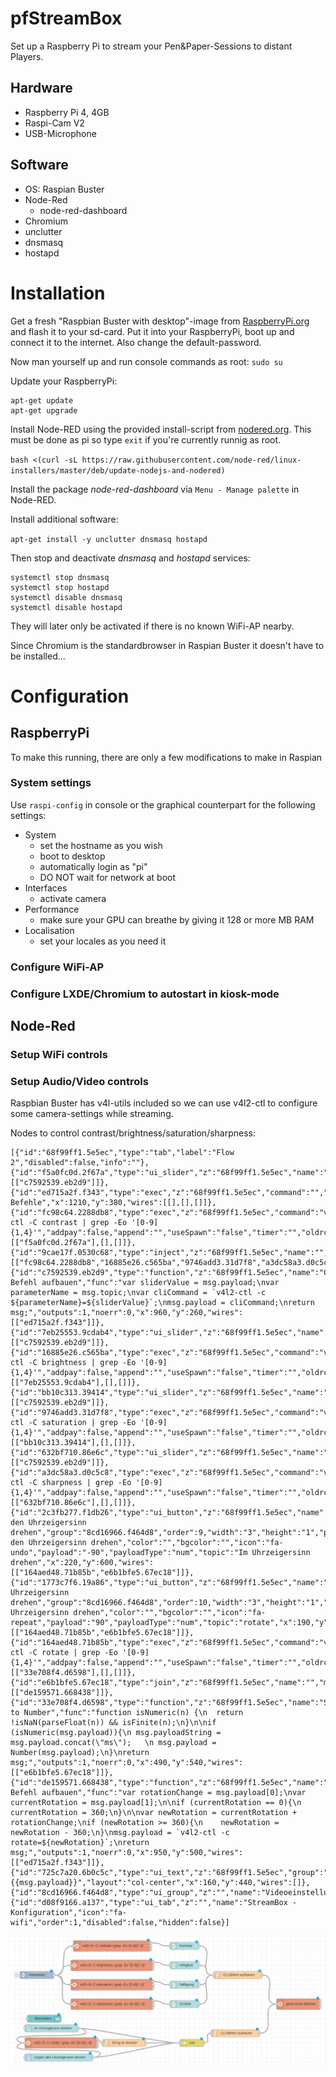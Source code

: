 # pfStreamBox

Set up a Raspberry Pi to stream your Pen&Paper-Sessions to distant Players.


## Hardware
- Raspberry Pi 4, 4GB
- Raspi-Cam V2
- USB-Microphone

## Software
- OS: Raspian Buster
- Node-Red
  - node-red-dashboard
- Chromium
- unclutter
- dnsmasq
- hostapd

# Installation
Get a fresh "Raspbian Buster with desktop"-image from [RaspberryPi.org](https://www.raspberrypi.org/downloads/raspbian/) and flash it to your sd-card.
Put it into your RaspberryPi, boot up and connect it to the internet. Also change the default-password.

Now man yourself up and run console commands as root:
`sudo su`

Update your RaspberryPi:
```
apt-get update
apt-get upgrade
```

Install Node-RED using the provided install-script from [nodered.org](https://nodered.org/docs/getting-started/raspberrypi). This must be done as pi so type `exit` if you're currently runnig as root.

`bash <(curl -sL https://raw.githubusercontent.com/node-red/linux-installers/master/deb/update-nodejs-and-nodered)`

Install the package *node-red-dashboard* via `Menu - Manage palette` in Node-RED.

Install additional software:

`apt-get install -y unclutter dnsmasq hostapd`

Then stop and deactivate *dnsmasq* and *hostapd* services:

```
systemctl stop dnsmasq
systemctl stop hostapd
systemctl disable dnsmasq
systemctl disable hostapd
```
They will later only be activated if there is no known WiFi-AP nearby.

Since Chromium is the standardbrowser in Raspian Buster it doesn't have to be installed...

# Configuration

## RaspberryPi
To make this running, there are only a few modifications to make in Raspian
### System settings
Use `raspi-config` in console or the graphical counterpart for the following settings:
- System
  - set the hostname as you wish
  - boot to desktop
  - automatically login as "pi"
  - DO NOT wait for network at boot
- Interfaces
  - activate camera
- Performance
  - make sure your GPU can breathe by giving it 128 or more MB RAM
- Localisation
  - set your locales as you need it

### Configure WiFi-AP



### Configure LXDE/Chromium to autostart in kiosk-mode

## Node-Red

### Setup WiFi controls

### Setup Audio/Video controls
Raspbian Buster has v4l-utils included so we can use v4l2-ctl to configure some camera-settings while streaming.

Nodes to control contrast/brightness/saturation/sharpness:
```
[{"id":"68f99ff1.5e5ec","type":"tab","label":"Flow 2","disabled":false,"info":""},{"id":"f5a0fc0d.2f67a","type":"ui_slider","z":"68f99ff1.5e5ec","name":"","label":"Kontrast","tooltip":"","group":"8cd16966.f464d8","order":1,"width":0,"height":0,"passthru":false,"outs":"end","topic":"contrast","min":"-100","max":"100","step":1,"x":740,"y":140,"wires":[["c7592539.eb2d9"]]},{"id":"ed715a2f.f343","type":"exec","z":"68f99ff1.5e5ec","command":"","addpay":true,"append":"","useSpawn":"false","timer":"","oldrc":false,"name":"generische Befehle","x":1210,"y":380,"wires":[[],[],[]]},{"id":"fc98c64.2288db8","type":"exec","z":"68f99ff1.5e5ec","command":"v4l2-ctl -C contrast | grep -Eo '[0-9]{1,4}'","addpay":false,"append":"","useSpawn":"false","timer":"","oldrc":false,"name":"","x":440,"y":140,"wires":[["f5a0fc0d.2f67a"],[],[]]},{"id":"9cae17f.0530c68","type":"inject","z":"68f99ff1.5e5ec","name":"","topic":"","payload":"","payloadType":"date","repeat":"","crontab":"","once":true,"onceDelay":0.1,"x":130,"y":260,"wires":[["fc98c64.2288db8","16885e26.c565ba","9746add3.31d7f8","a3dc58a3.d0c5c8"]]},{"id":"c7592539.eb2d9","type":"function","z":"68f99ff1.5e5ec","name":"CLI-Befehl aufbauen","func":"var sliderValue = msg.payload;\nvar parameterName = msg.topic;\nvar cliCommand = `v4l2-ctl -c ${parameterName}=${sliderValue}`;\nmsg.payload = cliCommand;\nreturn msg;","outputs":1,"noerr":0,"x":960,"y":260,"wires":[["ed715a2f.f343"]]},{"id":"7eb25553.9cdab4","type":"ui_slider","z":"68f99ff1.5e5ec","name":"","label":"Helligkeit","tooltip":"","group":"8cd16966.f464d8","order":2,"width":0,"height":0,"passthru":false,"outs":"end","topic":"brightness","min":"-100","max":"100","step":1,"x":740,"y":220,"wires":[["c7592539.eb2d9"]]},{"id":"16885e26.c565ba","type":"exec","z":"68f99ff1.5e5ec","command":"v4l2-ctl -C brightness | grep -Eo '[0-9]{1,4}'","addpay":false,"append":"","useSpawn":"false","timer":"","oldrc":false,"name":"","x":440,"y":220,"wires":[["7eb25553.9cdab4"],[],[]]},{"id":"bb10c313.39414","type":"ui_slider","z":"68f99ff1.5e5ec","name":"","label":"Sättigung","tooltip":"","group":"8cd16966.f464d8","order":3,"width":0,"height":0,"passthru":false,"outs":"end","topic":"saturation","min":"-100","max":"100","step":1,"x":740,"y":300,"wires":[["c7592539.eb2d9"]]},{"id":"9746add3.31d7f8","type":"exec","z":"68f99ff1.5e5ec","command":"v4l2-ctl -C saturation | grep -Eo '[0-9]{1,4}'","addpay":false,"append":"","useSpawn":"false","timer":"","oldrc":false,"name":"","x":440,"y":300,"wires":[["bb10c313.39414"],[],[]]},{"id":"632bf710.86e6c","type":"ui_slider","z":"68f99ff1.5e5ec","name":"","label":"Schärfe","tooltip":"","group":"8cd16966.f464d8","order":4,"width":0,"height":0,"passthru":false,"outs":"end","topic":"sharpness","min":"-100","max":"100","step":1,"x":740,"y":380,"wires":[["c7592539.eb2d9"]]},{"id":"a3dc58a3.d0c5c8","type":"exec","z":"68f99ff1.5e5ec","command":"v4l2-ctl -C sharpness | grep -Eo '[0-9]{1,4}'","addpay":false,"append":"","useSpawn":"false","timer":"","oldrc":false,"name":"","x":440,"y":380,"wires":[["632bf710.86e6c"],[],[]]},{"id":"2c3fb277.f1db26","type":"ui_button","z":"68f99ff1.5e5ec","name":"Gegen den Uhrzeigersinn drehen","group":"8cd16966.f464d8","order":9,"width":"3","height":"1","passthru":false,"label":"","tooltip":"Gegen den Uhrzeigersinn drehen","color":"","bgcolor":"","icon":"fa-undo","payload":"-90","payloadType":"num","topic":"Im Uhrzeigersinn drehen","x":220,"y":600,"wires":[["164aed48.71b85b","e6b1bfe5.67ec18"]]},{"id":"1773c7f6.19a86","type":"ui_button","z":"68f99ff1.5e5ec","name":"Im Uhrzeigersinn drehen","group":"8cd16966.f464d8","order":10,"width":"3","height":"1","passthru":false,"label":"","tooltip":"Im Uhrzeigersinn drehen","color":"","bgcolor":"","icon":"fa-repeat","payload":"90","payloadType":"num","topic":"rotate","x":190,"y":480,"wires":[["164aed48.71b85b","e6b1bfe5.67ec18"]]},{"id":"164aed48.71b85b","type":"exec","z":"68f99ff1.5e5ec","command":"v4l2-ctl -C rotate | grep -Eo '[0-9]{1,4}'","addpay":false,"append":"","useSpawn":"false","timer":"","oldrc":false,"name":"","x":230,"y":540,"wires":[["33e708f4.d6598"],[],[]]},{"id":"e6b1bfe5.67ec18","type":"join","z":"68f99ff1.5e5ec","name":"","mode":"custom","build":"array","property":"payload","propertyType":"msg","key":"topic","joiner":"\\n","joinerType":"str","accumulate":false,"timeout":"","count":"2","reduceRight":false,"reduceExp":"","reduceInit":"","reduceInitType":"","reduceFixup":"","x":770,"y":540,"wires":[["de159571.668438"]]},{"id":"33e708f4.d6598","type":"function","z":"68f99ff1.5e5ec","name":"String to Number","func":"function isNumeric(n) {\n  return !isNaN(parseFloat(n)) && isFinite(n);\n}\n\nif (isNumeric(msg.payload)){\n msg.payloadString = msg.payload.concat(\"ms\");   \n msg.payload = Number(msg.payload);\n}\nreturn msg;","outputs":1,"noerr":0,"x":490,"y":540,"wires":[["e6b1bfe5.67ec18"]]},{"id":"de159571.668438","type":"function","z":"68f99ff1.5e5ec","name":"CLI-Befehl aufbauen","func":"var rotationChange = msg.payload[0];\nvar currentRotation = msg.payload[1];\n\nif (currentRotation == 0){\n    currentRotation = 360;\n}\n\nvar newRotation = currentRotation + rotationChange;\nif (newRotation >= 360){\n    newRotation = newRotation - 360;\n}\nmsg.payload = `v4l2-ctl -c rotate=${newRotation}`;\nreturn msg;","outputs":1,"noerr":0,"x":950,"y":500,"wires":[["ed715a2f.f343"]]},{"id":"725c7a20.6b0c5c","type":"ui_text","z":"68f99ff1.5e5ec","group":"8cd16966.f464d8","order":8,"width":0,"height":0,"name":"","label":"Bildrotation","format":"{{msg.payload}}","layout":"col-center","x":160,"y":440,"wires":[]},{"id":"8cd16966.f464d8","type":"ui_group","z":"","name":"Videoeinstellungen","tab":"d08f9166.a137","order":2,"disp":true,"width":"6","collapse":false},{"id":"d08f9166.a137","type":"ui_tab","z":"","name":"StreamBox - Konfiguration","icon":"fa-wifi","order":1,"disabled":false,"hidden":false}]
```
![Videocontrol](https://github.com/DarrolMusambani/pfStreamBox/blob/master/images/nodes_videocontrol.PNG)
